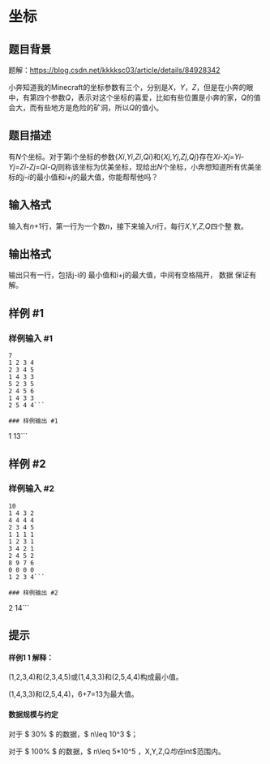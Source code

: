 # 坐标

## 题目背景

题解：https://blog.csdn.net/kkkksc03/article/details/84928342

小奔知道我的Minecraft的坐标参数有三个，分别是$X$，$Y$，$Z$，但是在小奔的眼中，有第四个参数$Q$，表示对这个坐标的喜爱，比如有些位置是小奔的家，$Q$的值会大，而有些地方是危险的矿洞，所以$Q$的值小。

## 题目描述

有$N$个坐标。对于第i个坐标的参数{$Xi$,$Yi$,$Zi$,$Qi$}和{$Xj$,$Yj$,$Zj$,$Qj$}存在$Xi$-$Xj$=$Yi$-$Yj$=$Zi$-$Zj$=$Qi$-$Qj$则称该坐标为优美坐标，现给出$N$个坐标，小奔想知道所有优美坐标的$j$-$i$的最小值和$i$+$j$的最大值，你能帮帮他吗？

## 输入格式

输入有$n$+1行，第一行为一个数$n$，接下来输入$n$行，每行$X$,$Y$,$Z$,$Q$四个整
数。

## 输出格式

输出只有一行，包括j-i的 最小值和i+j的最大值，中间有空格隔开， 数据
保证有解。

## 样例 #1

### 样例输入 #1
```
7
1 2 3 4
2 3 4 5
1 4 3 3
5 2 3 5
2 4 5 6
1 4 3 3
2 5 4 4```

### 样例输出 #1

```
1 13```

## 样例 #2

### 样例输入 #2
```
10
1 4 3 2
4 4 4 4
2 3 4 5
1 1 1 1
1 2 3 1
3 4 2 1
2 4 5 2
8 9 7 6
0 0 0 0
1 2 3 4```

### 样例输出 #2

```
2 14```

## 提示

#### 样例1 1 解释：

(1,2,3,4)和(2,3,4,5)或(1,4,3,3)和(2,5,4,4)构成最小值。

(1,4,3,3)和(2,5,4,4)，6+7=13为最大值。

#### 数据规模与约定

对于 $ 30\% $ 的数据，$ n\leq 10^3 $；  

对于 $ 100\% $ 的数据，$ n\leq 5*10^5 $，$X$,$Y$,$Z$,$Q$均在$int$范围内。
